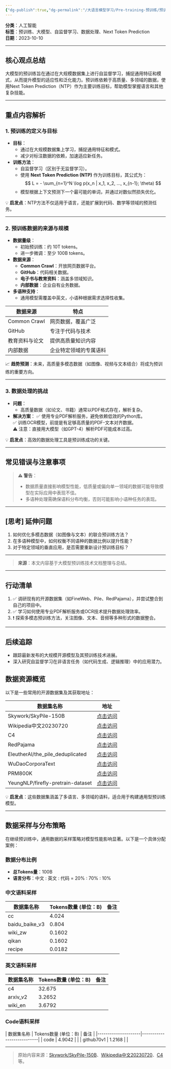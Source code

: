 ```yaml
---
{"dg-publish":true,"dg-permalink":"/大语言模型学习/Pre-training-预训练/预训练定义以及数据来源","dg-home":false,"dg-description":"在此输入笔记的描述","dg-hide":false,"dg-hide-title":false,"dg-show-backlinks":true,"dg-show-local-graph":true,"dg-show-inline-title":true,"dg-pinned":false,"dg-passphrase":"在此输入访问密码","dg-enable-mathjax":false,"dg-enable-mermaid":false,"dg-enable-uml":false,"dg-note-icon":0,"dg-enable-dataview":false,"tags":["NLP"],"permalink":"/大语言模型学习/Pre-training-预训练/预训练定义以及数据来源/","dgShowBacklinks":true,"dgShowLocalGraph":true,"dgShowInlineTitle":true,"dgPassFrontmatter":true,"noteIcon":0,"created":"2025-04-08T11:56:22.568+08:00","updated":"2025-04-08T12:07:04.492+08:00"}
---
```




**分类**：人工智能  
**标签**：预训练、大模型、自监督学习、数据处理、Next Token Prediction  
**日期**：2023-10-10  

---



## 核心观点总结
大模型的预训练旨在通过在大规模数据集上进行自监督学习，捕捉通用特征和模式，从而提升模型的适应性和泛化能力。预训练依赖于高质量、多领域的数据，使用Next Token Prediction（NTP）作为主要训练目标，帮助模型掌握语言和其他复杂技能。

---



## 重点内容解析

### 1. **预训练的定义与目标**
- **目标**：
  - 通过在大规模数据集上学习，捕捉通用特征和模式。
  - 减少对标注数据的依赖，加速适应新任务。
- **训练方法**：
  - 自监督学习（区别于无监督学习）。
  - 使用 **Next Token Prediction (NTP)** 作为训练目标，其公式为：
    $$
    L = - \sum_{n=1}^N \log p(x_n | x_1, x_2, ..., x_{n-1}; \theta)
    $$
  - 模型根据上下文预测下一个最可能的单词，并通过对数似然损失优化。

💡 **启发点**：NTP方法不仅适用于语言，还能扩展到代码、数学等领域的预测任务。

---


### 2. **预训练数据的来源与规模**
- **数据量级**：
  - 初始预训练：约 10T tokens。
  - 进一步微调：至少 100B tokens。
- **数据来源**：
  - **Common Crawl**：开放网页数据平台。
  - **GitHub**：代码相关数据。
  - **电子书与教育资料**：涵盖多领域知识。
  - **内部数据**：企业自有业务数据。
- **多语种支持**：
  - 通用模型需覆盖中英文，小语种根据需求选择性收集。

| 数据来源         | 特点                           |
|------------------|--------------------------------|
| Common Crawl     | 网页数据，覆盖广泛             |
| GitHub           | 专注于代码与技术               |
| 教育资料与论文   | 提供高质量知识内容             |
| 内部数据         | 企业特定领域的专属语料         |

📈 **趋势预测**：未来，高质量多模态数据（如图像、视频与文本结合）将成为预训练的重要方向。

---


### 3. **数据处理的挑战**
- **问题**：
  - 高质量数据（如论文、书籍）通常以PDF格式存在，解析复杂。
- **解决方案**：
  ✅ 使用专业PDF解析服务，避免依赖低效的Python库。  
  ✅ 训练OCR模型，前提是有足够高质量的PDF-文本对齐数据。  
  ⚠ 注意：直接用大模型（如GPT-4）解析PDF可能成本过高。  

💡 **启发点**：高效的数据处理工具是预训练成功的关键。

---



## 常见错误与注意事项
> **⚠ 警告**：  
> - 数据质量直接影响模型性能，低质量或偏向单一领域的数据可能导致模型在实际应用中表现不佳。  
> - 多语种处理需确保语料分布均衡，否则可能影响小语种任务的表现。

---



## [思考] 延伸问题
1. 如何优化多模态数据（如图像与文本）的联合预训练方法？  
2. 在多语种模型中，如何权衡不同语种的数据比例以提升性能？  
3. 对于特定领域的垂直应用，是否需要重新设计预训练目标？

---

> **来源**：本文内容基于大模型预训练技术文档整理与总结。

---



## 行动清单
1. ✅ 调研现有的开源数据集（如FineWeb、Pile、RedPajama），并尝试整合到自己的项目中。  
2. ✅ 学习如何使用专业PDF解析服务或OCR技术提升数据处理效率。  
3. ❗ 探索多模态预训练方法，关注图像、文本、音频等多种形式的数据整合。

---



## 后续追踪
- 跟踪最新发布的大规模开源模型及其预训练技术进展。  
- 深入研究自监督学习在非语言任务（如代码生成、逻辑推理）中的应用潜力。



## 数据资源概览
以下是一些常用的开源数据集及其获取地址：

| 数据集名称                     | 地址                                                                 |
|--------------------------------|----------------------------------------------------------------------|
| Skywork/SkyPile-150B           | [点击访问](https://huggingface.co/datasets/Skywork/SkyPile-150B)     |
| Wikipedia中文20230720          | [点击访问](https://huggingface.co/datasets/pleisto/wikipedia-cn-20230720-filtered) |
| C4                             | [点击访问](https://github.com/allenai/allennlp/discussions/5056)     |
| RedPajama                      | [点击访问](https://huggingface.co/datasets/togethercomputer/RedPajama-Data-V2) |
| EleutherAI/the_pile_deduplicated | [点击访问](https://huggingface.co/datasets/EleutherAI/the_pile_deduplicated) |
| WuDaoCorporaText               | [点击访问](https://data.baai.ac.cn/details/WuDaoCorporaText)         |
| PRM800K                        | [点击访问](https://github.com/openai/prm800k?tab=readme-ov-file)     |
| YeungNLP/firefly-pretrain-dataset | [点击访问](https://huggingface.co/datasets/YeungNLP/firefly-pretrain-dataset) |

💡 **启发点**：这些数据集涵盖了多语言、多领域的语料，适合用于构建通用型预训练模型。

---



## 数据采样与分布策略
在继续预训练中，通用数据的采样策略对模型性能影响显著。以下是一个具体分配案例：

### 数据分布比例
- **总Tokens量**：100B  
- **语言分布**：中文 : 英文 : 代码 = 20% : 70% : 10%


### 中文语料采样
| 数据集名称          | Tokens数量 (单位：B) | 备注                      |
|---------------------|---------------------|---------------------------|
| cc                 | 4.024               |                          |
| baidu_baike_v3     | 0.804               |                          |
| wiki_zw            | 0.1602              |                          |
| qikan              | 0.1602              |                          |
| recipe             | 0.0182              |                          |


### 英文语料采样
| 数据集名称          | Tokens数量 (单位：B) | 备注                      |
|---------------------|---------------------|---------------------------|
| c4                 | 32.675              |                          |
| arxiv_v2           | 3.2652              |                          |
| wiki_en            | 3.6792              |                          |


### Code语料采样
| 数据集名称          | Tokens数量 (单位：B) | 备注                      |
|---------------------|---------------------------|
| code               | 4.9042              |                          |
| github70v1         | 1.2168              |                          |

---

> 原始内容来源：[Skywork/SkyPile-150B](https://huggingface.co/datasets/Skywork/SkyPile-150B)、[Wikipedia中文20230720](https://huggingface.co/datasets/pleisto/wikipedia-cn-20230720-filtered)、[C4](https://github.com/allenai/allennlp/discussions/5056) 等。
